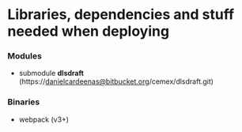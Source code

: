 # Libraries, dependencies and stuff needed when deploying
### Modules
+ submodule **dlsdraft** (https://danielcardeenas@bitbucket.org/cemex/dlsdraft.git)


### Binaries
+ webpack (v3+)
